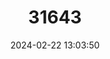 ---
title: "31643"
category: "Vachellia daemon"
draft: false
date: 2024-02-22 13:03:50
languages:
  Spanish; Castilian: ["erizo", "palo biajaca", "abrojo"]
---